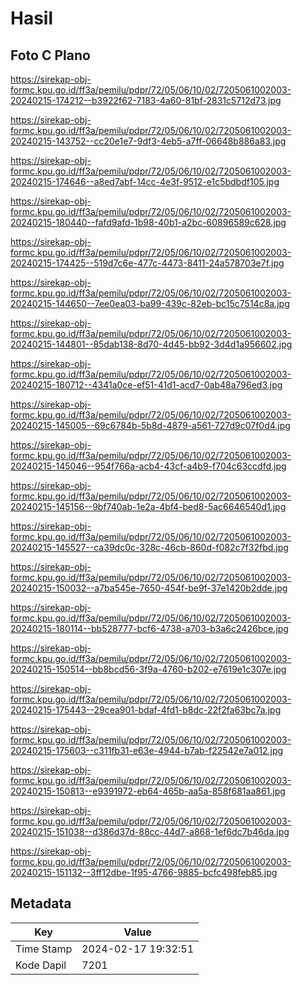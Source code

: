 # Hasil

## Foto C Plano

https://sirekap-obj-formc.kpu.go.id/ff3a/pemilu/pdpr/72/05/06/10/02/7205061002003-20240215-174212--b3922f62-7183-4a60-81bf-2831c5712d73.jpg

https://sirekap-obj-formc.kpu.go.id/ff3a/pemilu/pdpr/72/05/06/10/02/7205061002003-20240215-143752--cc20e1e7-9df3-4eb5-a7ff-06648b886a83.jpg

https://sirekap-obj-formc.kpu.go.id/ff3a/pemilu/pdpr/72/05/06/10/02/7205061002003-20240215-174646--a8ed7abf-14cc-4e3f-9512-e1c5bdbdf105.jpg

https://sirekap-obj-formc.kpu.go.id/ff3a/pemilu/pdpr/72/05/06/10/02/7205061002003-20240215-180440--fafd9afd-1b98-40b1-a2bc-60896589c628.jpg

https://sirekap-obj-formc.kpu.go.id/ff3a/pemilu/pdpr/72/05/06/10/02/7205061002003-20240215-174425--519d7c6e-477c-4473-8411-24a578703e7f.jpg

https://sirekap-obj-formc.kpu.go.id/ff3a/pemilu/pdpr/72/05/06/10/02/7205061002003-20240215-144650--7ee0ea03-ba99-439c-82eb-bc15c7514c8a.jpg

https://sirekap-obj-formc.kpu.go.id/ff3a/pemilu/pdpr/72/05/06/10/02/7205061002003-20240215-144801--85dab138-8d70-4d45-bb92-3d4d1a956602.jpg

https://sirekap-obj-formc.kpu.go.id/ff3a/pemilu/pdpr/72/05/06/10/02/7205061002003-20240215-180712--4341a0ce-ef51-41d1-acd7-0ab48a796ed3.jpg

https://sirekap-obj-formc.kpu.go.id/ff3a/pemilu/pdpr/72/05/06/10/02/7205061002003-20240215-145005--69c6784b-5b8d-4879-a561-727d9c07f0d4.jpg

https://sirekap-obj-formc.kpu.go.id/ff3a/pemilu/pdpr/72/05/06/10/02/7205061002003-20240215-145046--954f766a-acb4-43cf-a4b9-f704c63ccdfd.jpg

https://sirekap-obj-formc.kpu.go.id/ff3a/pemilu/pdpr/72/05/06/10/02/7205061002003-20240215-145156--9bf740ab-1e2a-4bf4-bed8-5ac6646540d1.jpg

https://sirekap-obj-formc.kpu.go.id/ff3a/pemilu/pdpr/72/05/06/10/02/7205061002003-20240215-145527--ca39dc0c-328c-46cb-860d-f082c7f32fbd.jpg

https://sirekap-obj-formc.kpu.go.id/ff3a/pemilu/pdpr/72/05/06/10/02/7205061002003-20240215-150032--a7ba545e-7650-454f-be9f-37e1420b2dde.jpg

https://sirekap-obj-formc.kpu.go.id/ff3a/pemilu/pdpr/72/05/06/10/02/7205061002003-20240215-180114--bb528777-bcf6-4738-a703-b3a6c2426bce.jpg

https://sirekap-obj-formc.kpu.go.id/ff3a/pemilu/pdpr/72/05/06/10/02/7205061002003-20240215-150514--bb8bcd56-3f9a-4760-b202-e7619e1c307e.jpg

https://sirekap-obj-formc.kpu.go.id/ff3a/pemilu/pdpr/72/05/06/10/02/7205061002003-20240215-175443--29cea901-bdaf-4fd1-b8dc-22f2fa63bc7a.jpg

https://sirekap-obj-formc.kpu.go.id/ff3a/pemilu/pdpr/72/05/06/10/02/7205061002003-20240215-175603--c311fb31-e63e-4944-b7ab-f22542e7a012.jpg

https://sirekap-obj-formc.kpu.go.id/ff3a/pemilu/pdpr/72/05/06/10/02/7205061002003-20240215-150813--e9391972-eb64-465b-aa5a-858f681aa861.jpg

https://sirekap-obj-formc.kpu.go.id/ff3a/pemilu/pdpr/72/05/06/10/02/7205061002003-20240215-151038--d386d37d-88cc-44d7-a868-1ef6dc7b46da.jpg

https://sirekap-obj-formc.kpu.go.id/ff3a/pemilu/pdpr/72/05/06/10/02/7205061002003-20240215-151132--3ff12dbe-1f95-4766-9885-bcfc498feb85.jpg


## Metadata

| Key        | Value               |
| ---------- | ------------------- |
| Time Stamp | 2024-02-17 19:32:51 |
| Kode Dapil | 7201                |



